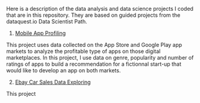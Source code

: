 Here is a description of the data analysis and data science projects I coded that are in this repository.
They are based on guided projects from the dataquest.io Data Scientist Path.

1. [Mobile App Profiling](https://github.com/charlesfleury/charlesfleury.datascience/blob/master/dataquest_projects/mobile_apps_profiling_cf.ipynb)

This project uses data collected on the App Store and Google Play app markets to analyze the profitable type of apps on those digital marketplaces.
In this project, I use data on genre, popularity and number of ratings of apps to build a recommendation for a fictionnal start-up that would like to develop an app on both markets.

2. [Ebay Car Sales Data Exploring]()

This project
